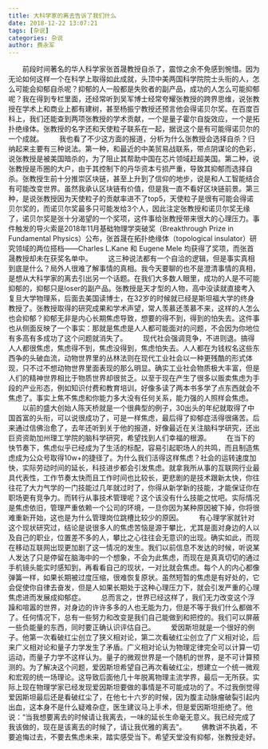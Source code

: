 ```yaml
---
title: 大科学家的离去告诉了我们什么
date: 2018-12-22 13:07:21
tags: [杂说]
categories: 杂说
author: 费永军
---
```

&emsp;&emsp;前段时间著名的华人科学家张首晟教授自杀了，震惊之余不免感到惋惜。因为无论如何这样一个在科学上取得如此成就，头顶中美两国科学院院士头衔的人，怎么可能会抑郁自杀呢？抑郁的人一般都是失败者的副产品，成功的人怎么可能抑郁呢？我在得到专栏里面，还经常听到吴军博士经常夸耀张教授的跨界思维，说张教授在学术上和商业上都有建树，甚至杨振宁教授还预言他会得诺贝尔奖。在百度百科上，我们还能查到两项张教授的学术贡献，一个是量子霍尔自旋效应，一个是拓扑绝缘体。张教授的名字还和天使粒子联系在一起，据说这个是有可能得诺贝尔的一个成就。
&emsp;&emsp;我也看了不少这方面的报道，分析为什么张教授会选择自杀？归纳起来主要有三种说法。第一种，和最近的中美贸易战联系，带点阴谋论的色彩，说张教授是被美国暗杀的，为了阻止其帮助中国在芯片领域赶超美国。第二种，说张教授是币圈的大户，由于其控制下的丹华资本亏损严重，导致其抑郁而选择自杀。张教授生前十分推崇区块链，甚至上升到了信仰的地步，说是和人工智能结合有可能改变世界。虽然我承认区块链有价值，但是我一直不看好区块链前景。第三种，是说张教授因为天使粒子的贡献率进不了top5，天使粒子是很有可能会得诺贝尔奖的，而诺贝尔奖最多只可能发给3个人，因此注定张教授和诺贝尔奖无缘了，诺贝尔奖是张十分渴望的一个奖项，这件事给张教授带来很大的心理压力。事件触发的导火索是2018年11月基础物理学突破奖（Breakthrough Prize in Fundamental Physics）公布，张首晟在拓扑绝缘体（topological insulator）研究领域的两位搭档——Charles L.Kane 和 Eugene Mele 均获得了奖项，而张首晟教授却未在获奖名单中。
&emsp;&emsp;这三种说法都有一个自洽的逻辑，但是事实真相到底是什么？局外人很难了解事情的真相。我今天要聊的也不是澄清事情的真相，是想从大科学家的离去引出另一个话题。在我们大多数人眼里，成功的人是不可能抑郁的，抑郁只是loser的副产品。张教授是天才型的人物，高中没读就直接考入复旦大学物理系，后面去美国读博士，在32岁的时候就已经是斯坦福大学的终身教授了。张教授取得的研究成果和学术声望，常人羡慕还羡慕不来，这样的人怎么也会抑郁？抑郁无非是内心长期焦虑导致，想要的得不到，得到的怕失去。这件事也从侧面反映了一个事实：那就是焦虑是人人都可能面对的问题，不会因为你地位有多高有多成功了这个问题就消失了。
&emsp;&emsp;现代社会强调竞争，不进则退。搞得人人都很焦虑，焦虑得不到，焦虑没得到，焦虑怕失去。人人都在为钱权名这些东西争的头破血流，动物世界里的丛林法则在现代工业社会以一种更残酷的形式体现，只不过不想动物世界里面表现的那么明显。确实工业社会物质极大丰富，但是人们的精神世界相比于物质世界却很贫乏。以至于现在产生了很多以贩卖焦虑为手段的产业形态，例如知识付费和教育培训，好像多读了两本书多学了点东西就会不焦虑了。事实上焦不焦虑和你能力多大没有任何关系，能力强的人照样会焦虑。
&emsp;&emsp;以前的盛大创始人陈天桥就是一个很典型的例子，30出头的年纪就取得了中国首富的头衔，可以说很成功了，可是一样焦虑，最后得了抑郁症活得很痛苦。后来通过信佛治愈了，去年还听到关于他的报道，好像最近在关注脑科学研究，还出巨资资助加州理工学院的脑科学研究，希望找到人们幸福的根源。
&emsp;&emsp;在当下的快节奏下，焦虑似乎已经成为了生活的标配，容易引起职场人的共鸣，而且制造焦虑成为公众号取得10w+的捷径了。为什么我们活得这样焦虑？社会的运转速度加快，实际劳动时间的延长，科技进步都会引发焦虑。就拿我所从事的互联网行业最具代表性，工作节奏太快而且工作时间也比较长，更悲剧的是技术跟新太快，你往往花了大力气学的一门技能过几年就过时了，你得从新学新的技能，才能保证你在职场更有竞争力。而转行从事技术管理呢？这个该没有什么技能之忧吧。实际情况是焦虑依旧，管理严重依赖一个公司的环境，一旦你因为某种原因被下掉，你将很难重新开始，这也是为什么管理岗位跳槽比较少的原因。
&emsp;&emsp;有心理学家就针对这个现状研究过，结论是说很多人的焦虑苦恼是源于攀比，尤其是面对身边的人以及自己的职业，位置差不多的人，攀比之心往往会无意识的出现。确实如此，而现在移动互联网出现更加剧了这一情况的发生。我们以前信息不发达的时候，听说某人发达了只是停留在脑海中的一个想象，不会为此焦虑，而现在是真真切切的通过手机镜头能实时感知到，再看看自己的现状，一对比就会焦虑。每个人的内心都像弹簧一样，如果长期被过度压缩，很难恢复原状。虽然短暂的焦虑是有好处的，它会促使你自律去奋发，但是人如果长期处于这种心理压力下，就会引发严重的心理焦虑进而发展成抑郁症。
&emsp;&emsp;总而言之，世界已经这样了，我们无力改变这个浮躁和喧嚣的世界，对身边的许许多多的人也无能为力，但是不等于我们什么都做不了。任何情况下，总有一些努力和改变是我们自己能做到和把控的。我们可以屏蔽一些负能量的东西，同时要正确认识评估自己。
&emsp;&emsp;爱因斯坦就是一个很好的例子。他第一次看破红尘创立了狭义相对论，第二次看破红尘创立了广义相对论，后来广义相对论和量子力学发生了矛盾。广义相对论认为物理定律完全可以计算一切运动，而量子力学不这样认为。量子的微观世界是一个随机的世界，是不可计算预测的。为了解决这个问题，爱因斯坦希望自己再次看破红尘，想建立一个统一微观和宏观的统一场理论。这导致后面他几十年脱离物理主流学界，最后一无所获。实际上现在物理学家已经发现爱因斯坦要做的事情是不可能成功的了。不过我倒觉得爱因斯坦最后还是看破红尘了，在他七十六岁的时候，因为腹主动脉瘤破裂引起内出血，这本身不是什么疑难杂症，医生建议马上手术，但是爱因斯坦拒绝了。他说：“当我想要离去的时候请让我离去，一味的延长生命毫无意义。我已经完成了我该做的，现在是该离去的时候了，请让我优雅的离去”。
&emsp;&emsp;佛教讲不执着，不要追悔过去，不要去焦虑未来，踏实感受当下。希望天堂没有抑郁，张教授走好。

